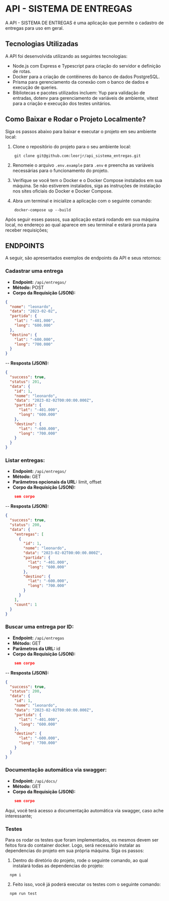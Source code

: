 # API - SISTEMA DE ENTREGAS

A API - SISTEMA DE ENTREGAS é uma aplicação que permite o cadastro de entregas para uso em geral.

## Tecnologias Utilizadas

A API foi desenvolvida utilizando as seguintes tecnologias:

- Node.js com Express e Typescript para criação do servidor e definição de rotas.
- Docker para a criação de contêineres do banco de dados PostgreSQL.
- Prisma para gerenciamento da conexão com o banco de dados e execução de queries.
- Bibliotecas e pacotes utilizados incluem: Yup para validação de entradas, dotenv para gerenciamento de variáveis de ambiente, vitest para a criação e execução dos testes unitários.

## Como Baixar e Rodar o Projeto Localmente?

Siga os passos abaixo para baixar e executar o projeto em seu ambiente local:

1. Clone o repositório do projeto para o seu ambiente local:

```
    git clone git@github.com:leorjr/api_sistema_entregas.git
```

2. Renomeie o arquivo `.env.example` para `.env` e preencha as variáveis necessárias para o funcionamento do projeto.

3. Verifique se você tem o Docker e o Docker Compose instalados em sua máquina. Se não estiverem instalados, siga as instruções de instalação nos sites oficiais do Docker e Docker Compose.

4. Abra um terminal e inicialize a aplicação com o seguinte comando:

```
    docker-compose up --build
```

Após seguir esses passos, sua aplicação estará rodando em sua máquina local, no endereço ao qual aparece em seu terminal e estará pronta para receber requisições;

## ENDPOINTS

A seguir, são apresentados exemplos de endpoints da API e seus retornos:

### Cadastrar uma entrega

- **Endpoint:** `/api/entregas/`
- **Método:** POST
- **Corpo da Requisição (JSON):**

```json
{
  "nome": "leonardo",
  "data": "2023-02-02",
  "partida": {
    "lat": "-401.000",
    "long": "600.000"
  },
  "destino": {
    "lat": "-600.000",
    "long": "700.000"
  }
}
```

-- **Resposta (JSON):**

```json
{
  "success": true,
  "status": 201,
  "data": {
    "id": 1,
    "nome": "leonardo",
    "data": "2023-02-02T00:00:00.000Z",
    "partida": {
      "lat": "-401.000",
      "long": "600.000"
    },
    "destino": {
      "lat": "-600.000",
      "long": "700.000"
    }
  }
}
```

### Listar entregas:

- **Endpoint:** `/api/entregas/`
- **Método:** GET
- **Parâmetros opcionais da URL:** limit, offset
- **Corpo da Requisição (JSON):**

```json
    sem corpo
```

-- **Resposta (JSON):**

```json
{
  "success": true,
  "status": 200,
  "data": {
    "entregas": [
      {
        "id": 1,
        "nome": "leonardo",
        "data": "2023-02-02T00:00:00.000Z",
        "partida": {
          "lat": "-401.000",
          "long": "600.000"
        },
        "destino": {
          "lat": "-600.000",
          "long": "700.000"
        }
      }
    ],
    "count": 1
  }
}
```

### Buscar uma entrega por ID:

- **Endpoint:** `/api/entregas`
- **Método:** GET
- **Parâmetros da URL:** id
- **Corpo da Requisição (JSON):**

```json
    sem corpo
```

-- **Resposta (JSON):**

```json
{
  "success": true,
  "status": 200,
  "data": {
    "id": 1,
    "nome": "leonardo",
    "data": "2023-02-02T00:00:00.000Z",
    "partida": {
      "lat": "-401.000",
      "long": "600.000"
    },
    "destino": {
      "lat": "-600.000",
      "long": "700.000"
    }
  }
}
```

### Documentação automática via swagger:

- **Endpoint:** `/api/docs/`
- **Método:** GET
- **Corpo da Requisição (JSON):**

```json
    sem corpo
```

Aqui, você terá acesso a documentação automática via swagger, caso ache interessante;

### Testes

Para os rodar os testes que foram implementados, os mesmos devem ser feitos fora do container docker. Logo, será necessário instalar as dependencias do projeto em sua própria máquina. Siga os passos:

1. Dentro do diretório do projeto, rode o seguinte comando, ao qual instalará todas as dependencias do projeto:

```
  npm i
```

2. Feito isso, você já poderá executar os testes com o seguinte comando:

```
  npm run test
```
